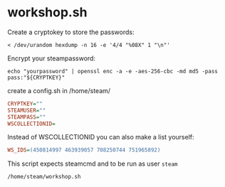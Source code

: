 # workshop.sh

Create a cryptokey to store the passwords:

`< /dev/urandom hexdump -n 16 -e '4/4 "%08X" 1 "\n"'`

Encrypt your steampassword:

`echo "yourpassword" | openssl enc -a -e -aes-256-cbc -md md5 -pass pass:"${CRYPTKEY}"`

create a config.sh in /home/steam/

```cfg
CRYPTKEY=""
STEAMUSER=""
STEAMPASS=""
WSCOLLECTIONID=
```

Instead of WSCOLLECTIONID you can also make a list yourself:

```cfg
WS_IDS=(450814997 463939057 708250744 751965892)
```

This script expects steamcmd and to be run as user `steam`

```bash
/home/steam/workshop.sh
```
